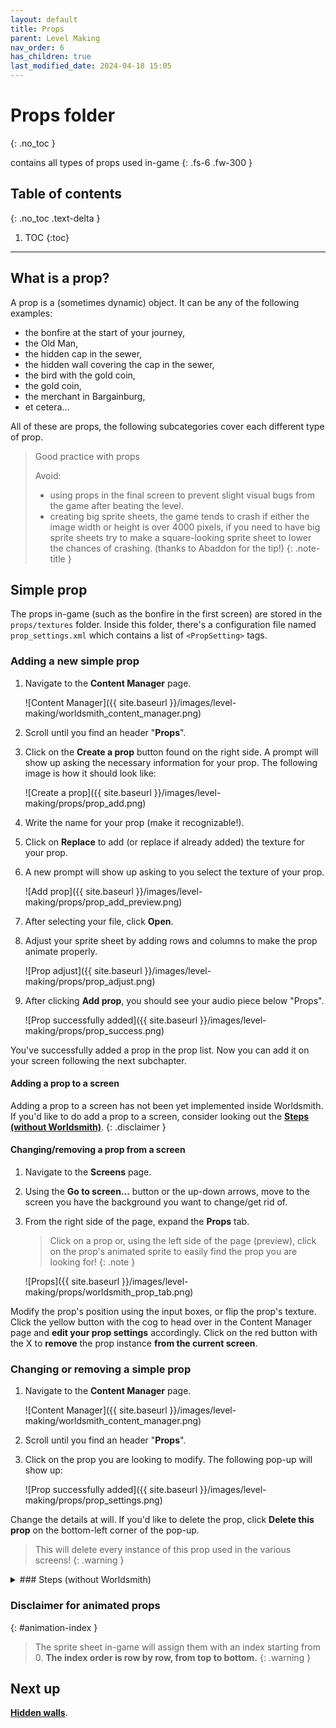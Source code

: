 ```yaml
---
layout: default
title: Props
parent: Level Making
nav_order: 6
has_children: true
last_modified_date: 2024-04-18 15:05
---
```


# Props folder
{: .no_toc }

contains all types of props used in-game<!-- more -->
{: .fs-6 .fw-300 }

## Table of contents
{: .no_toc .text-delta }

1. TOC
{:toc}

---

## What is a prop?

A prop is a (sometimes dynamic) object. It can be any of the following examples:

- the bonfire at the start of your journey,
- the Old Man,
- the hidden cap in the sewer,
- the hidden wall covering the cap in the sewer,
- the bird with the gold coin,
- the gold coin,
- the merchant in Bargainburg,
- et cetera...

All of these are props, the following subcategories cover each different type of prop.

> Good practice with props
> 
> Avoid:
> - using props in the final screen to prevent slight visual bugs from the game after beating the level.
> - creating big sprite sheets, the game tends to crash if either the image width or height is over 4000 pixels, if you need to have big sprite sheets try to make a square-looking sprite sheet to lower the chances of crashing. (thanks to Abaddon for the tip!)
{: .note-title }

## Simple prop

The props in-game (such as the bonfire in the first screen) are stored in the `props/textures` folder. Inside this folder, there's a configuration file named `prop_settings.xml` which contains a list of `<PropSetting>` tags.

### Adding a new simple prop

1. Navigate to the **Content Manager** page.

   ![Content Manager]({{ site.baseurl }}/images/level-making/worldsmith_content_manager.png)

2. Scroll until you find an header "**Props**".
3. Click on the **Create a prop** button found on the right side. A prompt will show up asking the necessary information for your prop. The following image is how it should look like:

    ![Create a prop]({{ site.baseurl }}/images/level-making/props/prop_add.png)

4. Write the name for your prop (make it recognizable!).
5. Click on **Replace** to add (or replace if already added) the texture for your prop.
7. A new prompt will show up asking to you select the texture of your prop.

    ![Add prop]({{ site.baseurl }}/images/level-making/props/prop_add_preview.png)

8. After selecting your file, click **Open**.
9. Adjust your sprite sheet by adding rows and columns to make the prop animate properly.

    ![Prop adjust]({{ site.baseurl }}/images/level-making/props/prop_adjust.png)

9. After clicking **Add prop**, you should see your audio piece below "Props".

   ![Prop successfully added]({{ site.baseurl }}/images/level-making/props/prop_success.png)

You've successfully added a prop in the prop list. Now you can add it on your screen following the next subchapter.

#### Adding a prop to a screen

Adding a prop to a screen has not been yet implemented inside Worldsmith. If you'd like to do add a prop to a screen, consider looking out the [**Steps (without Worldsmith)**](./#steps-without-worldsmith).
{: .disclaimer }

#### Changing/removing a prop from a screen

1. Navigate to the **Screens** page.
2. Using the **Go to screen...** button or the up-down arrows, move to the screen you have the background you want to change/get rid of.
3. From the right side of the page, expand the **Props** tab.

    > Click on a prop or, using the left side of the page (preview), click on the prop's animated sprite to easily find the prop you are looking for!
    {: .note }

    ![Props]({{ site.baseurl }}/images/level-making/props/worldsmith_prop_tab.png)

Modify the prop's position using the input boxes, or flip the prop's texture. Click the yellow button with the cog to head over in the Content Manager page and **edit your prop settings** accordingly. Click on the red button with the X to **remove** the prop instance **from the current screen**.

### Changing or removing a simple prop

1. Navigate to the **Content Manager** page.

   ![Content Manager]({{ site.baseurl }}/images/level-making/worldsmith_content_manager.png)

2. Scroll until you find an header "**Props**".
3. Click on the prop you are looking to modify. The following pop-up will show up:

    ![Prop successfully added]({{ site.baseurl }}/images/level-making/props/prop_settings.png)

Change the details at will. If you'd like to delete the prop, click **Delete this prop** on the bottom-left corner of the pop-up.

> This will delete every instance of this prop used in the various screens!
{: .warning }

<details class="expander">
   <summary markdown="1">
### Steps (without Worldsmith)
   </summary>

   <div markdown="1">

### Adding a simple prop
{: .no_toc }

> For starters, you should try having a single sprite sheet (just an image).

1. Write down your image's sprite sheet size and its name.
2. Convert the sprite sheet image of your choice into a packed XNB file.
3. Place it inside `props/textures`.
4. In the same folder you should find a xml file called `prop_settings.xml`, open it.
5. Copy the snippet below:
   ```xml
   <PropSettings>
    <name>YOUR_PROP_FILENAME</name>
    <fps>YOUR_PROP_FRAMES_PER_SECOND</fps>
    <sheet_cells>
      <X>YOUR_PROP_SHEET_COLUMNS_NUMBER</X>
      <Y>YOUR_PROP_SHEET_ROWS_NUMBER</Y>
    </sheet_cells>
   </PropSettings>
   ```
6. Replace `YOUR_PROP_FILENAME` with the file name of your prop.
7. Replace `YOUR_PROP_FRAMES_PER_SECOND` to how many frames you want to see per second. If it's your first prop, set it to 10, later on you can always change it.
8. Replace `YOUR_PROP_SHEET_COLUMNS_NUMBER` and `YOUR_PROP_SHEET_ROWS_NUMBER` with the sprite sheet size you wrote down; if it's your first time change both to `1`.

> If you want to change the duration of your frames, you should copy the example below and customize it to your preference. You can add and remove as many `float` as you wish. Mind that adding floats will negate the `fps` value of the prop itself. It's also recommended to have the same number of `float`s as your spritesheet so that each frame uses their relative `float`. (If you have a spritesheet made by 3 columns and 3 rows (9 frames) and you have 8 `float`s, the 9th frame will read the first `float`, therefore creating a misalignment on the frames)
  ```xml
    <frames>
      <float>3.8</float>
    </frames>
  ```
{: .highlight }

> If you want to start with a random frame, simply add right before the closing `PropSettings` tag:
  ```xml
    <random_offset>true</random_offset>
  ```
{: .highlight }

Good, you've added a prop so the game can understand its various data. Now let's add it on a screen.

1. Navigate to `props` and check if a `prop[SCREEN].xml` file exists. (e.g., 65th screen = prop65.xml)
   
   > **If the file doesn't exist**, create it and paste the following snippet:
      ```xml
        <?xml version="1.0"?>
        <PropCollection xmlns:xsi="http://www.w3.org/2001/XMLSchema-instance" xmlns:xsd="http://www.w3.org/2001/XMLSchema">
          <Props>
            <PropData>
              <type>YOUR_PROP_NAME</type>
              <Position>
                <X>YOUR_PROP_X_POSITION</X>
                <Y>YOUR_PROP_Y_POSITION</Y>
              </Position>
            </PropData>
          </Props>
        </PropCollection>
      ```
    
   > **If the file exists**, paste the following snippet below an existing prop (below a line of the closing tag of `PropData`):
      ```xml
        <PropData>
          <type>YOUR_PROP_NAME</type>
          <Position>
            <X>YOUR_PROP_X_POSITION</X>
            <Y>YOUR_PROP_Y_POSITION</Y>
          </Position>
        </PropData>
      ```
2. Replace `YOUR_PROP_NAME` with the filename of your prop.
3. Replace `YOUR_PROP_X_POSITION` and `YOUR_PROP_Y_POSITION` to the relative position of your prop.


### Replacing a simple prop
{: .no_toc }

If you want to keep the same prop but change its texture:

1. Convert your new file into a packed XNB file.
2. Place it in `props/textures` and replace the item keeping the same name.
3. If you have changed the sprite sheet, you will need to modify the sprite sheet sizes in the `prop_settings.xml` file inside the same folder of your packed prop.

If you want to replace a prop in a specific screen with another:

1. Write down which screen you'd like to replace the prop.
2. Navigate to the `props` folder and open the `prop[SCREEN].xml` file with [SCREEN] as your screen number (e.g., 65th screen = prop65.xml).
3. Find the prop you want to replace by searching its name, change the `type` value to your new prop.

### Removing a simple prop
{: .no_toc }

To remove a prop:

1. Write down every screen that prop is used from.
2. Navigate to the `props` folder and open the `prop[SCREEN].xml` file with [SCREEN] as your first screen number (e.g., 65th screen = prop65.xml).
3. Find your prop you want to remove by searching its name.
4. Remove the whole `PropData` tag containing the `type` that equals the name of your prop.
5. Repeat Step 2 for each screen that the prop is used from.
6. Once completed, navigate to `props/textures` and open `prop_settings.xml`.
7. Find your prop you want to remove by searching its name again.
8. Remove the whole `PropSettings` tag containing the `name` that equals the name of your prop. 
9. Remove the prop packed XNB file from the same folder.

</div>
</details>

### Disclaimer for animated props
{: #animation-index }

> The sprite sheet in-game will assign them with an index starting from 0. **The index order is row by row, from top to bottom.**
{: .warning }

## Next up

[**Hidden walls**]({{site.baseurl}}/level-making/props/hidden-walls).